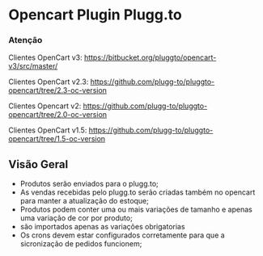 # Opencart Plugin Plugg.to
### Atenção
Clientes OpenCart v3: https://bitbucket.org/pluggto/opencart-v3/src/master/

Clientes OpenCart v2.3: https://github.com/plugg-to/pluggto-opencart/tree/2.3-oc-version

Clientes Opencart v2: https://github.com/plugg-to/pluggto-opencart/tree/2.0-oc-version

Clientes OpenCart v1.5: https://github.com/plugg-to/pluggto-opencart/tree/1.5-oc-version

## Visão Geral

 - Produtos serão enviados para o plugg.to;
 - As vendas recebidas pelo plugg.to serão criadas também no opencart para manter a atualização do estoque;
 - Produtos podem conter uma ou mais variações de tamanho e apenas uma variação de cor por produto;
 - são importados apenas as variações obrigatorias
 - Os crons devem estar configurados corretamente para que a sicronização de pedidos funcionem;
 
